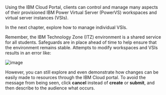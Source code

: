 Using the IBM Cloud Portal, clients can control and manage many aspects of their provisioned IBM Power Virtual Server (PowerVS) workspaces and virtual server instances (VSIs). 

In the next chapter, explore how to manage individual VSIs. 

Remember, the IBM Technology Zone (ITZ) environment is a shared service for all students. Safeguards are in place ahead of time to help ensure that the environment remains stable. Attempts to modify workspaces and VSIs results in an error like:

![image](https://github.com/user-attachments/assets/759e43dd-a733-47a9-8460-530a99f93a53)

However, you can still explore and even demonstrate how changes can be easily made to resources through the IBM Cloud portal. To avoid the message from being seen, click **cancel** instead of **create** or **submit**, and then describe to the audience what occurs.
